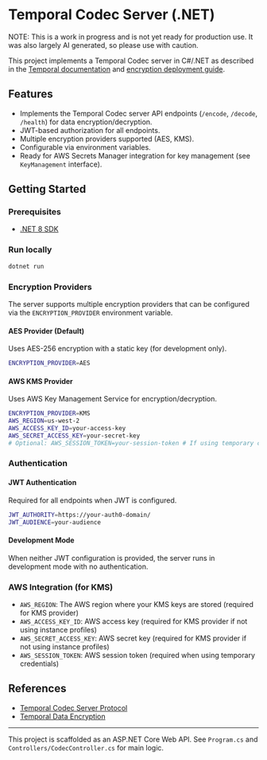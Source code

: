 # Temporal Codec Server (.NET)
NOTE: This is a work in progress and is not yet ready for production use.  It was also largely AI generated, so please use with caution.

This project implements a Temporal Codec server in C#/.NET as described in the [Temporal documentation](https://docs.temporal.io/codec-server) and [encryption deployment guide](https://docs.temporal.io/production-deployment/data-encryption#codec-server-setup).

## Features
- Implements the Temporal Codec server API endpoints (`/encode`, `/decode`, `/health`) for data encryption/decryption.
- JWT-based authorization for all endpoints.
- Multiple encryption providers supported (AES, KMS).
- Configurable via environment variables.
- Ready for AWS Secrets Manager integration for key management (see `KeyManagement` interface).

## Getting Started

### Prerequisites
- [.NET 8 SDK](https://dotnet.microsoft.com/download)

### Run locally
```sh
dotnet run
```

### Encryption Providers

The server supports multiple encryption providers that can be configured via the `ENCRYPTION_PROVIDER` environment variable.

#### AES Provider (Default)
Uses AES-256 encryption with a static key (for development only).

```bash
ENCRYPTION_PROVIDER=AES
```

#### AWS KMS Provider
Uses AWS Key Management Service for encryption/decryption.

```bash
ENCRYPTION_PROVIDER=KMS
AWS_REGION=us-west-2
AWS_ACCESS_KEY_ID=your-access-key
AWS_SECRET_ACCESS_KEY=your-secret-key
# Optional: AWS_SESSION_TOKEN=your-session-token # If using temporary credentials
```

### Authentication

#### JWT Authentication
Required for all endpoints when JWT is configured.

```bash
JWT_AUTHORITY=https://your-auth0-domain/
JWT_AUDIENCE=your-audience
```

#### Development Mode
When neither JWT configuration is provided, the server runs in development mode with no authentication.

### AWS Integration (for KMS)
- `AWS_REGION`: The AWS region where your KMS keys are stored (required for KMS provider)
- `AWS_ACCESS_KEY_ID`: AWS access key (required for KMS provider if not using instance profiles)
- `AWS_SECRET_ACCESS_KEY`: AWS secret key (required for KMS provider if not using instance profiles)
- `AWS_SESSION_TOKEN`: AWS session token (required when using temporary credentials)

## References
- [Temporal Codec Server Protocol](https://docs.temporal.io/codec-server)
- [Temporal Data Encryption](https://docs.temporal.io/production-deployment/data-encryption#codec-server-setup)

---

This project is scaffolded as an ASP.NET Core Web API. See `Program.cs` and `Controllers/CodecController.cs` for main logic.
